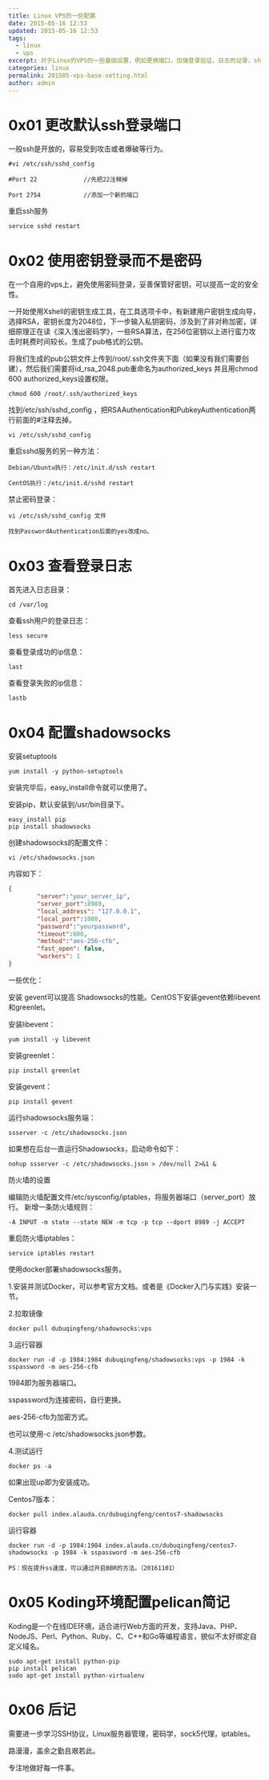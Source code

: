 ```yaml
---
title: Linux VPS的一些配置
date: 2015-05-16 12:53
updated: 2015-05-16 12:53
tags: 
  - linux
  - vps
excerpt: 对于Linux的VPS的一些基础设置，例如更换端口，加强登录验证，日志的记录，shadowsocks的安装，shadowsocks的优化等。
categories: linux
permalink: 201505-vps-base-setting.html
author: admin
---
```


# 0x01 更改默认ssh登录端口
一般ssh是开放的，容易受到攻击或者爆破等行为。

```vim
#vi /etc/ssh/sshd_config

#Port 22             //先把22注释掉
```

	Port 2754            //添加一个新的端口

重启ssh服务

	service sshd restart

# 0x02 使用密钥登录而不是密码

在一个自用的vps上，避免使用密码登录，妥善保管好密钥，可以提高一定的安全性。

一开始使用Xshell的密钥生成工具，在工具选项卡中，有新建用户密钥生成向导，选择RSA，密钥长度为2048位，下一步输入私钥密码，涉及到了非对称加密，详细原理正在读《深入浅出密码学》，一些RSA算法，在256位密钥以上进行蛮力攻击时耗费时间较长。生成了pub格式的公钥。

将我们生成的pub公钥文件上传到/root/.ssh文件夹下面（如果没有我们需要创建），然后我们需要将id_rsa_2048.pub重命名为authorized_keys 并且用chmod 600 authorized_keys设置权限。

	chmod 600 /root/.ssh/authorized_keys

找到/etc/ssh/sshd_config ，把RSAAuthentication和PubkeyAuthentication两行前面的#注释去掉。

	vi /etc/ssh/sshd_config

重启sshd服务的另一种方法：
	
	Debian/Ubuntu执行：/etc/init.d/ssh restart

	CentOS执行：/etc/init.d/sshd restart

禁止密码登录：
	
	vi /etc/ssh/sshd_config 文件

	找到PasswordAuthentication后面的yes改成no。
# 0x03 查看登录日志

首先进入日志目录：
	
	cd /var/log

查看ssh用户的登录日志：

	less secure

查看登录成功的ip信息：

	last

查看登录失败的ip信息：
	
	lastb

# 0x04 配置shadowsocks

安装setuptools
	
	yum install -y python-setuptools

安装完毕后，easy_install命令就可以使用了。

安装pip，默认安装到/usr/bin目录下。

```
easy_install pip
pip install shadowsocks
```

创建shadowsocks的配置文件：

	vi /etc/shadowsocks.json

内容如下：

```json
{
        "server":"your_server_ip",
        "server_port":8989,
        "local_address": "127.0.0.1",
        "local_port":1080,
        "password":"yourpassword",
        "timeout":600,
        "method":"aes-256-cfb",
        "fast_open": false,
        "workers": 1
}
```
一些优化：

安装 gevent可以提高 Shadowsocks的性能。CentOS下安装gevent依赖libevent和greenlet。

安装libevent：

	yum install -y libevent

安装greenlet：

	pip install greenlet

安装gevent：
	
	pip install gevent

运行shadowsocks服务端：

	ssserver -c /etc/shadowsocks.json

如果想在后台一直运行Shadowsocks，启动命令如下：
	
	nohup ssserver -c /etc/shadowsocks.json > /dev/null 2>&1 &

防火墙的设置

编辑防火墙配置文件/etc/sysconfig/iptables，将服务器端口（server_port）放行。 新增一条防火墙规则：

	-A INPUT -m state --state NEW -m tcp -p tcp --dport 8989 -j ACCEPT

重启防火墙iptables：

	service iptables restart

使用docker部署shadowsocks服务。

1.安装并测试Docker，可以参考官方文档。或者是《Docker入门与实践》安装一节。

2.拉取镜像

	docker pull dubuqingfeng/shadowsocks:vps

3.运行容器

	docker run -d -p 1984:1984 dubuqingfeng/shadowsocks:vps -p 1984 -k sspassword -m aes-256-cfb

1984即为服务器端口。

sspassword为连接密码，自行更换。

aes-256-cfb为加密方式。

也可以使用-c /etc/shadowsocks.json参数。

4.测试运行

	docker ps -a
如果出现up即为安装成功。

Centos7版本：

	docker pull index.alauda.cn/dubuqingfeng/centos7-shadowsocks

运行容器
	
	docker run -d -p 1984:1984 index.alauda.cn/dubuqingfeng/centos7-shadowsocks -p 1984 -k sspassword -m aes-256-cfb
	
	PS：现在提升ss速度，可以通过开启BBR的方法。（20161101）

# 0x05 Koding环境配置pelican简记

Koding是一个在线IDE环境，适合进行Web方面的开发，支持Java、PHP、NodeJS、Perl、Python、Ruby、C、C++和Go等编程语言，貌似不太好绑定自定义域名。

```
sudo apt-get install python-pip
pip install pelican
sudo apt-get install python-virtualenv
```

# 0x06 后记

需要进一步学习SSH协议，Linux服务器管理，密码学，sock5代理，iptables。

路漫漫，盖余之勤且艰若此。

专注地做好每一件事。

